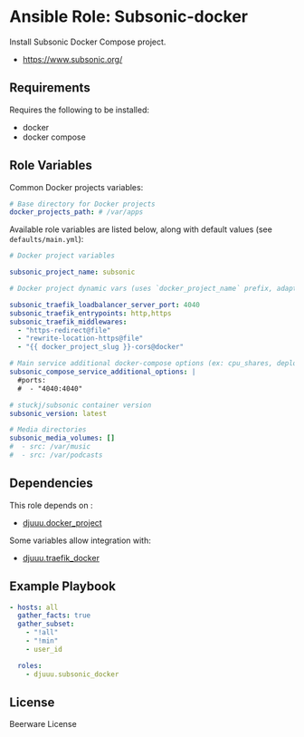 Ansible Role: Subsonic-docker
=============================

Install Subsonic Docker Compose project.

- https://www.subsonic.org/

Requirements
------------

Requires the following to be installed:
- docker
- docker compose

Role Variables
--------------

Common Docker projects variables:

```yaml
# Base directory for Docker projects
docker_projects_path: # /var/apps
```

Available role variables are listed below, along with default values (see `defaults/main.yml`):

```yaml
# Docker project variables

subsonic_project_name: subsonic

# Docker project dynamic vars (uses `docker_project_name` prefix, adapt if overriden)

subsonic_traefik_loadbalancer_server_port: 4040
subsonic_traefik_entrypoints: http,https
subsonic_traefik_middlewares:
  - "https-redirect@file"
  - "rewrite-location-https@file"
  - "{{ docker_project_slug }}-cors@docker"

# Main service additional docker-compose options (ex: cpu_shares, deploy, ...)
subsonic_compose_service_additional_options: |
  #ports:
  #  - "4040:4040"
```

```yaml
# stuckj/subsonic container version
subsonic_version: latest

# Media directories
subsonic_media_volumes: []
#  - src: /var/music
#  - src: /var/podcasts
```

Dependencies
------------

This role depends on :
- [djuuu.docker_project](https://github.com/Djuuu/ansible-role-docker-project)

Some variables allow integration with:
- [djuuu.traefik_docker](https://github.com/Djuuu/ansible-role-traefik-docker)

Example Playbook
----------------

```yaml
- hosts: all
  gather_facts: true
  gather_subset:
    - "!all"
    - "!min"
    - user_id

  roles:
    - djuuu.subsonic_docker
```

License
-------

Beerware License
